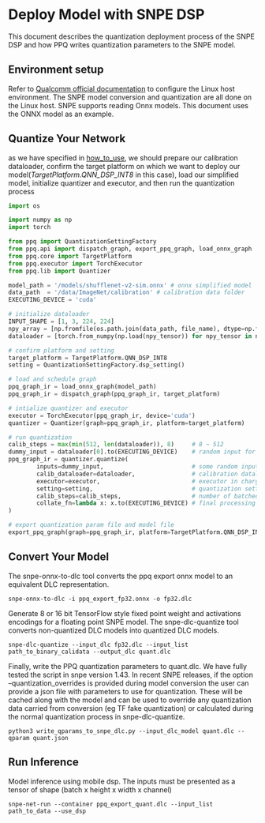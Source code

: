 # Deploy Model with SNPE DSP
This document describes the quantization deployment process of the SNPE DSP and how PPQ writes quantization parameters to the SNPE model.
 

## Environment setup
Refer to [Qualcomm official documentation](https://developer.qualcomm.com/sites/default/files/docs/snpe/setup.html) to configure the Linux host environment. The SNPE model conversion and quantization are all done on the Linux host. SNPE supports reading Onnx models. This document uses the ONNX model as an example.

## Quantize Your Network
as we have specified in [how_to_use](./how_to_use.md), we should prepare our calibration dataloader, confirm
the target platform on which we want to deploy our model(*TargetPlatform.QNN_DSP_INT8* in this case), load our
simplified model, initialize quantizer and executor, and then run the quantization process
```python
import os

import numpy as np
import torch

from ppq import QuantizationSettingFactory
from ppq.api import dispatch_graph, export_ppq_graph, load_onnx_graph
from ppq.core import TargetPlatform
from ppq.executor import TorchExecutor
from ppq.lib import Quantizer

model_path = '/models/shufflenet-v2-sim.onnx' # onnx simplified model
data_path  = '/data/ImageNet/calibration' # calibration data folder
EXECUTING_DEVICE = 'cuda'

# initialize dataloader 
INPUT_SHAPE = [1, 3, 224, 224]
npy_array = [np.fromfile(os.path.join(data_path, file_name), dtype=np.float32).reshape(*INPUT_SHAPE) for file_name in os.listdir(data_path)]
dataloader = [torch.from_numpy(np.load(npy_tensor)) for npy_tensor in npy_array]

# confirm platform and setting
target_platform = TargetPlatform.QNN_DSP_INT8
setting = QuantizationSettingFactory.dsp_setting()

# load and schedule graph
ppq_graph_ir = load_onnx_graph(model_path)
ppq_graph_ir = dispatch_graph(ppq_graph_ir, target_platform)

# intialize quantizer and executor
executor = TorchExecutor(ppq_graph_ir, device='cuda')
quantizer = Quantizer(graph=ppq_graph_ir, platform=target_platform)

# run quantization
calib_steps = max(min(512, len(dataloader)), 8)     # 8 ~ 512
dummy_input = dataloader[0].to(EXECUTING_DEVICE)    # random input for meta tracing
ppq_graph_ir = quantizer.quantize(
        inputs=dummy_input,                         # some random input tensor, should be list or dict for multiple inputs
        calib_dataloader=dataloader,                # calibration dataloader
        executor=executor,                          # executor in charge of everywhere graph execution is needed
        setting=setting,                            # quantization setting
        calib_steps=calib_steps,                    # number of batched data needed in calibration, 8~512
        collate_fn=lambda x: x.to(EXECUTING_DEVICE) # final processing of batched data tensor
)

# export quantization param file and model file
export_ppq_graph(graph=ppq_graph_ir, platform=TargetPlatform.QNN_DSP_INT8, graph_save_to='shufflenet-v2-sim-ppq', config_save_to='shufflenet-v2-sim-ppq.table')```
```

## Convert Your Model
The snpe-onnx-to-dlc tool converts the ppq export onnx model to an equivalent DLC representation.
```shell
snpe-onnx-to-dlc -i ppq_export_fp32.onnx -o fp32.dlc
```
Generate 8 or 16 bit TensorFlow style fixed point weight and activations encodings for a floating point SNPE model.
The snpe-dlc-quantize tool converts non-quantized DLC models into quantized DLC models.
```shell
snpe-dlc-quantize --input_dlc fp32.dlc --input_list path_to_binary_calidata --output_dlc quant.dlc
```

Finally, write the PPQ quantization parameters to quant.dlc. We have fully tested the script in snpe version 1.43. In recent SNPE releases, if the option –quantization_overrides is provided during model conversion the user can provide a json file with parameters to use for quantization. These will be cached along with the model and can be used to override any quantization data carried from conversion (eg TF fake quantization) or calculated during the normal quantization process in snpe-dlc-quantize. 

```shell
python3 write_qparams_to_snpe_dlc.py --input_dlc_model quant.dlc --qparam quant.json
```

## Run Inference
Model inference using mobile dsp. The inputs must be presented as a tensor of shape (batch x height x width x channel)

```shell
snpe-net-run --container ppq_export_quant.dlc --input_list path_to_data --use_dsp
```
